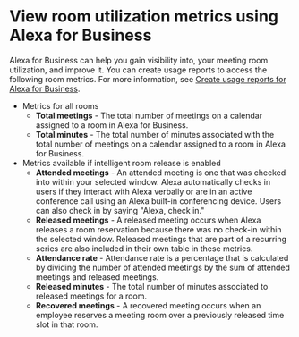 # View room utilization metrics using Alexa for Business<a name="room-metrics"></a>

Alexa for Business can help you gain visibility into, your meeting room utilization, and improve it\. You can create usage reports to access the following room metrics\. For more information, see [Create usage reports for Alexa for Business](creating-reports.md)\.
+ Metrics for all rooms
  + **Total meetings** \- The total number of meetings on a calendar assigned to a room in Alexa for Business\.
  + **Total minutes** \- The total number of minutes associated with the total number of meetings on a calendar assigned to a room in Alexa for Business\.
+ Metrics available if intelligent room release is enabled
  + **Attended meetings** \- An attended meeting is one that was checked into within your selected window\. Alexa automatically checks in users if they interact with Alexa verbally or are in an active conference call using an Alexa built\-in conferencing device\. Users can also check in by saying "Alexa, check in\."
  + **Released meetings** \- A released meeting occurs when Alexa releases a room reservation because there was no check\-in within the selected window\. Released meetings that are part of a recurring series are also included in their own table in these metrics\. 
  + **Attendance rate** \- Attendance rate is a percentage that is calculated by dividing the number of attended meetings by the sum of attended meetings and released meetings\.
  + **Released minutes** \- The total number of minutes associated to released meetings for a room\.
  + **Recovered meetings** \- A recovered meeting occurs when an employee reserves a meeting room over a previously released time slot in that room\.
